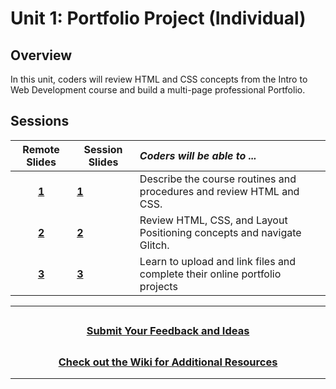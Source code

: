 # Unit 1: Portfolio Project (Individual)

## Overview

In this unit, coders will review HTML and CSS concepts from the Intro to Web Development course and build a multi-page professional Portfolio.

## Sessions

|Remote Slides|                                                Session Slides                                                 | _Coders will be able to ..._                                                |
| :-----------------------------------------------------------------------------------------------------------: | --------------------------------------------------------------------------- |:------|
|[**1**](https://docs.google.com/presentation/d/1GYWHmYQyCb9YchhF6Xb6wrM8TOSn1yShXlrvkrlQ5Zw/edit#slide=id.g609063c885_0_0)| [**1**](https://docs.google.com/presentation/d/1MlWxGC8oXk2bB8P6VN34FdiM-LuOTBHigH40Y36mWQE/edit?usp=sharing) | Describe the course routines and procedures and review HTML and CSS.        |
|[**2**](https://docs.google.com/presentation/d/1QWUIoUwEC4nXrz39TMn7zLT18OmRrn9oTJ-kWyCFPso/edit#slide=id.g5c92050745_0_0)| [**2**](https://docs.google.com/presentation/d/1yi4f712Gk2xMyQo1MLB08Uvv4VWFO8HFSA2-xWRVfVA/edit?usp=sharing) | Review HTML, CSS, and Layout Positioning concepts and navigate Glitch.      |
|[**3**](https://docs.google.com/presentation/d/1NMu0OLpKX8FRLljvG__84ok1G5vxi0i-RseIGgVDPi8/edit#slide=id.g5c92050745_0_0)| [**3**](https://docs.google.com/presentation/d/1DqgRqJRhZIWhqwx8Oy3A0ChoddAwpnsQYjzvuonF78A/edit?usp=sharing) | Learn to upload and link files and complete their online portfolio projects |

---

## <h3 align="center"><a href="https://forms.gle/vyAD1HFwXHZMRXrr9">Submit Your Feedback and Ideas</a></h3>

## <h3 align="center"><a href="https://github.com/itscodenation/curriculum-20-21/wiki">Check out the Wiki for Additional Resources</a></h3>

---
